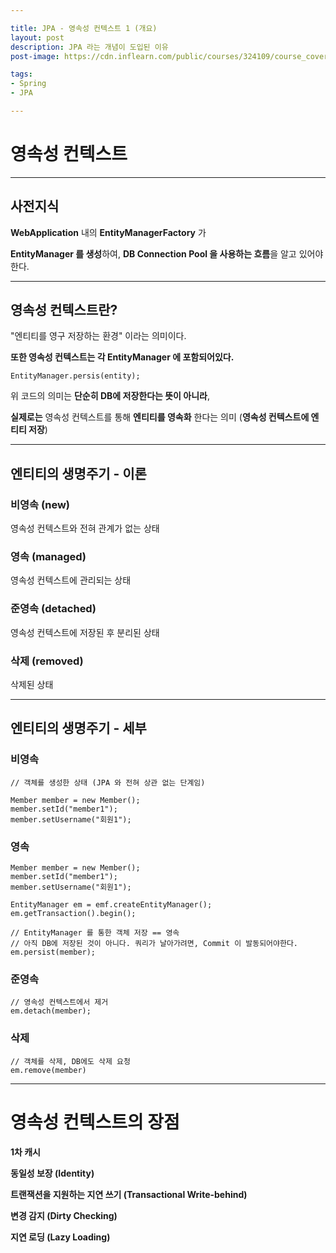 ```yaml
---

title: JPA - 영속성 컨텍스트 1 (개요)
layout: post
description: JPA 라는 개념이 도입된 이유
post-image: https://cdn.inflearn.com/public/courses/324109/course_cover/161476f8-f0b7-4b04-b293-ce648c2ea445/kyh_jsp.png

tags:
- Spring
- JPA

---
```



# 영속성 컨텍스트

---
## 사전지식


**WebApplication** 내의 **EntityManagerFactory** 가

**EntityManager 를 생성**하여, **DB Connection Pool 을 사용하는 흐름**을 알고 있어야한다.

---

## 영속성 컨텍스트란?

"엔티티를 영구 저장하는 환경" 이라는 의미이다.

**또한 영속성 컨텍스트는 각 EntityManager 에 포함되어있다.**

    EntityManager.persis(entity);

위 코드의 의미는 **단순히 DB에 저장한다는 뜻이 아니라**,

**실제로는** 영속성 컨텍스트를 통해 **엔티티를 영속화** 한다는 의미 (**영속성 컨텍스트에 엔티티 저장**)

---

## 엔티티의 생명주기 - 이론

### 비영속 (new)

영속성 컨텍스트와 전혀 관계가 없는 상태

### 영속 (managed)

영속성 컨텍스트에 관리되는 상태

### 준영속 (detached)

영속성 컨텍스트에 저장된 후 분리된 상태

### 삭제 (removed)

삭제된 상태

---

## 엔티티의 생명주기 - 세부

### 비영속

    // 객체를 생성한 상태 (JPA 와 전혀 상관 없는 단계임)

    Member member = new Member();
    member.setId("member1");
    member.setUsername("회원1");

### 영속

    Member member = new Member();
    member.setId("member1");
    member.setUsername("회원1");

    EntityManager em = emf.createEntityManager();
    em.getTransaction().begin();

    // EntityManager 를 통한 객체 저장 == 영속
    // 아직 DB에 저장된 것이 아니다. 쿼리가 날아가려면, Commit 이 발동되어야한다.
    em.persist(member);

### 준영속

    // 영속성 컨텍스트에서 제거
    em.detach(member);

### 삭제

    // 객체를 삭제, DB에도 삭제 요청
    em.remove(member)

---

# 영속성 컨텍스트의 장점

**1차 캐시**

**동일성 보장 (Identity)**

**트랜잭션을 지원하는 지연 쓰기 (Transactional Write-behind)**

**변경 감지 (Dirty Checking)**

**지연 로딩 (Lazy Loading)**

